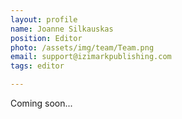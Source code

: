 ```yaml
---
layout: profile
name: Joanne Silkauskas
position: Editor
photo: /assets/img/team/Team.png
email: support@izimarkpublishing.com
tags: editor

---
```

Coming soon...